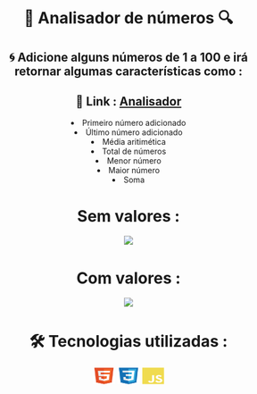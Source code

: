 <div align="center">
  <h1> 🔎 Analisador de números 🔍</h1>
  <h2> 🌀  Adicione alguns números de 1 a 100 e irá retornar algumas características como : </h2>
  <h2> 📎 Link : <a href="">Analisador<a> </h2>
  <li>Primeiro número adicionado</li>
  <li>Último número adicionado</li>
  <li>Média aritimética</li>
  <li>Total de números</li>
  <li>Menor número</li>
  <li>Maior número</li>
  <li>Soma</li>
    
  <h1> Sem valores : </h1>  
  <img src="https://user-images.githubusercontent.com/71889483/138910136-a7ab68dc-2d8e-4a26-8e62-d2d727aec3d9.png">

  <h1> Com valores : </h1>
  <img src="https://user-images.githubusercontent.com/71889483/138909409-5a228d76-d057-49e6-8281-a60a18534773.png">
      
<h1> 🛠 Tecnologias utilizadas : <br> </h1>
  <img align="center" alt="Hashimoto-HTML" height="30" width="40" src="https://raw.githubusercontent.com/devicons/devicon/master/icons/html5/html5-original.svg">
  <img align="center" alt="Hashimoto-CSS" height="30" width="40" src="https://raw.githubusercontent.com/devicons/devicon/master/icons/css3/css3-original.svg">
  <img align="center" alt="Hashimoto-JS" height="30" width="40" src="https://raw.githubusercontent.com/devicons/devicon/master/icons/javascript/javascript-plain.svg">
<div>
